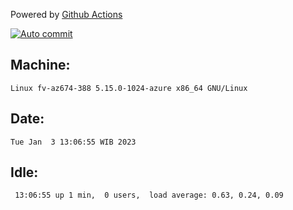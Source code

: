 Powered by [Github Actions](https://github.com/features/actions)

[![Auto commit](https://github.com/hiage/workstation/workflows/Auto%20commit/badge.svg)](https://github.com/hiage/workstation/actions?query=workflow%3A%22Auto+commit%22)

## Machine:
```
Linux fv-az674-388 5.15.0-1024-azure x86_64 GNU/Linux
```
## Date:
```
Tue Jan  3 13:06:55 WIB 2023
```
## Idle:
```
 13:06:55 up 1 min,  0 users,  load average: 0.63, 0.24, 0.09
```
